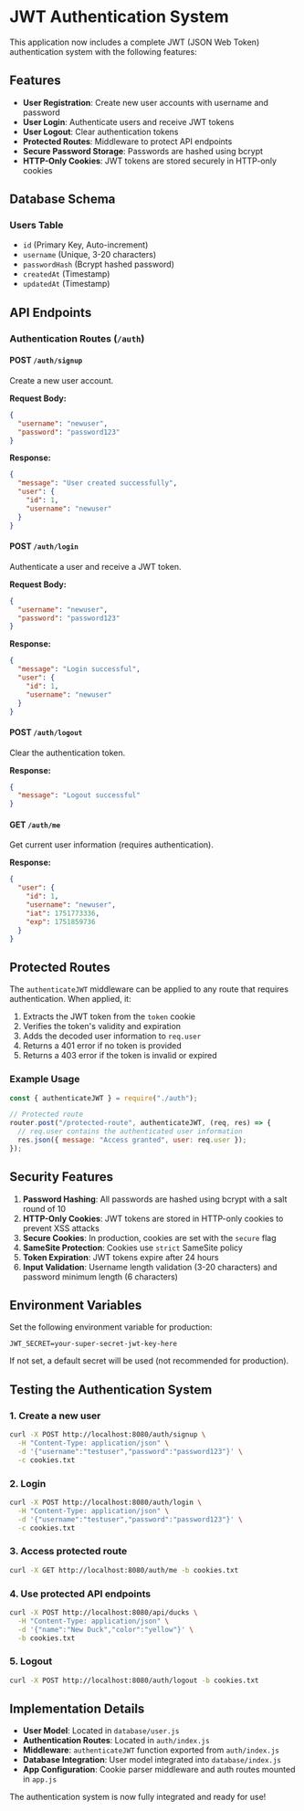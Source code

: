 # JWT Authentication System

This application now includes a complete JWT (JSON Web Token) authentication system with the following features:

## Features

- **User Registration**: Create new user accounts with username and password
- **User Login**: Authenticate users and receive JWT tokens
- **User Logout**: Clear authentication tokens
- **Protected Routes**: Middleware to protect API endpoints
- **Secure Password Storage**: Passwords are hashed using bcrypt
- **HTTP-Only Cookies**: JWT tokens are stored securely in HTTP-only cookies

## Database Schema

### Users Table

- `id` (Primary Key, Auto-increment)
- `username` (Unique, 3-20 characters)
- `passwordHash` (Bcrypt hashed password)
- `createdAt` (Timestamp)
- `updatedAt` (Timestamp)

## API Endpoints

### Authentication Routes (`/auth`)

#### POST `/auth/signup`

Create a new user account.

**Request Body:**

```json
{
  "username": "newuser",
  "password": "password123"
}
```

**Response:**

```json
{
  "message": "User created successfully",
  "user": {
    "id": 1,
    "username": "newuser"
  }
}
```

#### POST `/auth/login`

Authenticate a user and receive a JWT token.

**Request Body:**

```json
{
  "username": "newuser",
  "password": "password123"
}
```

**Response:**

```json
{
  "message": "Login successful",
  "user": {
    "id": 1,
    "username": "newuser"
  }
}
```

#### POST `/auth/logout`

Clear the authentication token.

**Response:**

```json
{
  "message": "Logout successful"
}
```

#### GET `/auth/me`

Get current user information (requires authentication).

**Response:**

```json
{
  "user": {
    "id": 1,
    "username": "newuser",
    "iat": 1751773336,
    "exp": 1751859736
  }
}
```

## Protected Routes

The `authenticateJWT` middleware can be applied to any route that requires authentication. When applied, it:

1. Extracts the JWT token from the `token` cookie
2. Verifies the token's validity and expiration
3. Adds the decoded user information to `req.user`
4. Returns a 401 error if no token is provided
5. Returns a 403 error if the token is invalid or expired

### Example Usage

```javascript
const { authenticateJWT } = require("./auth");

// Protected route
router.post("/protected-route", authenticateJWT, (req, res) => {
  // req.user contains the authenticated user information
  res.json({ message: "Access granted", user: req.user });
});
```

## Security Features

1. **Password Hashing**: All passwords are hashed using bcrypt with a salt round of 10
2. **HTTP-Only Cookies**: JWT tokens are stored in HTTP-only cookies to prevent XSS attacks
3. **Secure Cookies**: In production, cookies are set with the `secure` flag
4. **SameSite Protection**: Cookies use `strict` SameSite policy
5. **Token Expiration**: JWT tokens expire after 24 hours
6. **Input Validation**: Username length validation (3-20 characters) and password minimum length (6 characters)

## Environment Variables

Set the following environment variable for production:

```
JWT_SECRET=your-super-secret-jwt-key-here
```

If not set, a default secret will be used (not recommended for production).

## Testing the Authentication System

### 1. Create a new user

```bash
curl -X POST http://localhost:8080/auth/signup \
  -H "Content-Type: application/json" \
  -d '{"username":"testuser","password":"password123"}' \
  -c cookies.txt
```

### 2. Login

```bash
curl -X POST http://localhost:8080/auth/login \
  -H "Content-Type: application/json" \
  -d '{"username":"testuser","password":"password123"}' \
  -c cookies.txt
```

### 3. Access protected route

```bash
curl -X GET http://localhost:8080/auth/me -b cookies.txt
```

### 4. Use protected API endpoints

```bash
curl -X POST http://localhost:8080/api/ducks \
  -H "Content-Type: application/json" \
  -d '{"name":"New Duck","color":"yellow"}' \
  -b cookies.txt
```

### 5. Logout

```bash
curl -X POST http://localhost:8080/auth/logout -b cookies.txt
```

## Implementation Details

- **User Model**: Located in `database/user.js`
- **Authentication Routes**: Located in `auth/index.js`
- **Middleware**: `authenticateJWT` function exported from `auth/index.js`
- **Database Integration**: User model integrated into `database/index.js`
- **App Configuration**: Cookie parser middleware and auth routes mounted in `app.js`

The authentication system is now fully integrated and ready for use!
